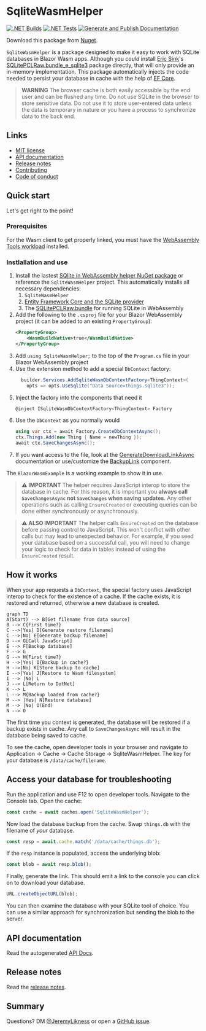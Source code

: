 # SqliteWasmHelper

[![.NET Builds](https://github.com/JeremyLikness/SqliteWasmHelper/actions/workflows/build.yml/badge.svg)](https://github.com/JeremyLikness/SqliteWasmHelper/actions/workflows/build.yml)
[![.NET Tests](https://github.com/JeremyLikness/SqliteWasmHelper/actions/workflows/tests.yml/badge.svg)](https://github.com/JeremyLikness/SqliteWasmHelper/actions/workflows/tests.yml)
[![Generate and Publish Documentation](https://github.com/JeremyLikness/SqliteWasmHelper/actions/workflows/documentation.yml/badge.svg)](https://github.com/JeremyLikness/SqliteWasmHelper/actions/workflows/documentation.yml)

Download this package from [Nuget](https://www.nuget.org/packages/SqliteWasmHelper/).

`SqliteWasmHelper` is a package designed to make it easy to work with SQLite databases
in Blazor Wasm apps. Although you *could* install [Eric Sink](https://github.com/ericsink)'s 
[SQLitePCLRaw.bundle_e_sqlite3](https://www.nuget.org/packages/SQLitePCLRaw.bundle_e_sqlite3/) 
package directly, that will only provide an in-memory implementation. This package 
automatically injects the code needed to persist your database in cache with the
help of [EF Core](https://docs.microsoft.com/ef). 

> **WARNING** The browser cache is both easily accessible by the end user and can be flushed
any time. Do not use SQLite in the browser to store sensitive data. Do not use it to store
user-entered data unless the data is temporary in nature or you have a process to synchronize
data to the back end. 

## Links

- [MIT license](./LICENSE.txt)
- [API documentation](https://github.com/JeremyLikness/SqliteWasmHelper/blob/main/SqliteWasmHelper/docs/SqliteWasmHelper.md)
- [Release notes](./ReleaseNotes.md)
- [Contributing](./CONTRIBUTING.md)
- [Code of conduct](./CODE_OF_CONDUCT.md)

## Quick start

Let's get right to the point!

### Prerequisites

For the Wasm client to get properly linked, you must have the [WebAssembly Tools workload](https://docs.microsoft.com/en-us/core/blazor/webassembly-native-dependencies)
installed.

### Instlallation and use

1. Install the lastest [SQlite in WebAssembly helper NuGet package](https://www.nuget.org/packages/SqliteWasmHelper/) or reference the `SqliteWasmHelper` project. This automatically installs all necessary dependencies:
    1. `SqliteWasmHelper`
    1. [Entity Framework Core and the SQLite provider](https://www.nuget.org/packages/Microsoft.EntityFrameworkCore.Sqlite.Core/)
    1. The [SQLitePCLRaw.bundle](https://www.nuget.org/packages/SQLitePCLRaw.bundle_e_sqlite3/) for running SQLite in WebAssembly
1. Add the following to the `.csproj` file for your Blazor WebAssembly project (it can be added to an
existing `PropertyGroup`):
    ```xml
    <PropertyGroup>
        <WasmBuildNative>true</WasmBuildNative>
    </PropertyGroup>
    ```
1. Add `using SqliteWasmHelper;` to the top of the `Program.cs` file in your Blazor WebAssembly project
1. Use the extension method to add a special `DbContext` factory:
    ```csharp
      builder.Services.AddSqliteWasmDbContextFactory<ThingContext>(
        opts => opts.UseSqlite("Data Source=things.sqlite3"));
    ```
1. Inject the factory into the components that need it
    ```csharp
    @inject ISqliteWasmDbContextFactory<ThingContext> Factory
    ```
1. Use the `DbContext` as you normally would
    ```csharp
    using var ctx = await Factory.CreateDbContextAsync();
    ctx.Things.Add(new Thing { Name = newThing });
    await ctx.SaveChangesAsync();
    ```
1. If you want access to the file, look at the [GenerateDownloadLinkAsync](SqliteWasmHelper/docs/SqliteWasmHelper/IBrowserCache/GenerateDownloadLinkAsync.md) documentation
or use/customize the [BackupLink](https://github.com/JeremyLikness/SqliteWasmHelper/blob/main/SqliteWasmHelper/BackupLink.razor) component.

The `BlazorWasmExample` is a working example to show it in use.

> **⚠️ IMPORTANT** The helper requires JavaScript interop to store the database in cache. For this reason, it is important you **always call `SaveChangesAsync` not `SaveChanges` when saving updates**. Any other operations such as calling `EnsureCreated` or executing queries can be done either synchronously or asynchronously.

> **⚠️ ALSO IMPORTANT** The helper calls `EnsureCreated` on the database before 
passing control to JavaScript. This won't  conflict with other calls but may lead to 
unexpected behavior. For example, if you seed your database based on a successful call, 
you will need to change your logic to check for data in tables instead of using the `EnsureCreated`
result.

## How it works

When your app requests a `DbContext`, the special factory uses JavaScript interop to 
check for the existence of a cache. If the cache exists, it is restored and returned,
otherwise a new database is created.

```mermaid
graph TD
A(Start) --> B[Get filename from data source]
B --> C{First time?}
C -->|Yes| D[Generate restore filename]
C -->|No| E[Generate backup filename]
D --> G[Call JavaScript]
E --> F[Backup database]
F --> G
G --> H{First time?}
H -->|Yes| I{Backup in cache?}
H -->|No| K[Store backup to cache]
I -->|Yes| J[Restore to Wasm filesystem]
I --> |No| L
J --> L[Return to DotNet]
K --> L
L --> M{Backup loaded from cache?}
M --> |Yes| N[Restore database]
M --> |No| O(End)
N --> O
```

The first time you context is generated, the database will be restored if a backup exists in cache. Any call to `SaveChangesAsync` will result in the database being saved to cache.

To see the cache, open developer tools in your browser and navigate to Application -> Cache -> Cache Storage -> SqliteWasmHelper. The key for your database is `/data/cache/filename`.

## Access your database for troubleshooting

Run the application and use F12 to open developer tools. Navigate to the Console tab. Open the cache:

```javascript
const cache = await caches.open('SqliteWasmHelper');
```

Now load the database backup from the cache. Swap `things.db` with the filename of *your* database.

```javascript
const resp = await.cache.match('/data/cache/things.db');
```

If the `resp` instance is populated, access the underlying blob:

```javascript
const blob = await resp.blob();
```

Finally, generate the link. This should emit a link to the console you can click on to download your database.

```javascript
URL.createObjectURL(blob);
```

You can then examine the database with your SQLite tool of choice. You can use a similar approach for synchronization but sending the blob to the server.

## API documentation

Read the autogenerated
[API Docs](SqliteWasmHelper/docs/SqliteWasmHelper.md).

## Release notes

Read the [release notes](./ReleaseNotes.md).

## Summary

Questions? DM [@JeremyLikness](https://twitter.com/JeremyLikness) or open a
[GitHub issue](https://github.com/JeremyLikness/SqliteWasmHelper/issues/new).
